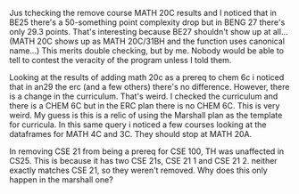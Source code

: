 Jus tchecking the remove course MATH 20C results and I noticed that in BE25 there's a 50-something point complexity drop but in BENG 27 there's only 29.3 points. That's interesting because BE27 shouldn't show up at all... (MATH 20C shows up as MATH 20C/31BH and the function uses canonical name...) This merits double checking, but by me. Nobody would be able to tell to contest the veracity of the program unless I told them. 

Looking at the results of adding math 20c as a prereq to chem 6c i noticed that in an29 the erc (and a few others) there's no difference. However, there is a change in the curriculum. That's weird. I checked the curriculum and there is a CHEM 6C but in the ERC plan there is no CHEM 6C. This is very weird. My guess is this is a relic of using the Marshall plan as the template for curricula.
In this same query i noticed a few courses looking at the dataframes for MATH 4C and 3C. They should stop at MATH 20A.

In removing CSE 21 from being a prereq for CSE 100, TH was unaffected in CS25. This is because it has two CSE 21s, CSE 21 1 and CSE 21 2. neither exactly matches CSE 21, so they weren't removed. Why does this only happen in the marshall one?